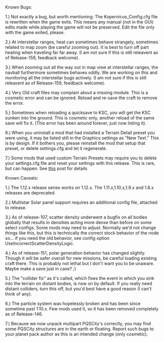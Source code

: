 Known Bugs:

1.) Not exactly a bug, but worth mentioning: The Kopernicus_Config.cfg file is rewritten when the game exits. This means any manual (not in the GUI) edits made while playing the game will not be preserved. Edit the file only with the game exited, please.

2.) At interstellar ranges, heat can sometimes behave strangely, sometimes related to map zoom (be careful zooming out). It is best to turn off part heating when traveling far far away. (I am not sure if this is still releavent as of Release-159, feedback welcome).

3.) When zooming out all the way out in map view at interstellar ranges, the navball furthermore sometimes behaves oddly. We are working on this and monitoring all the interstellar bugs actively. (I am not sure if this is still releavent as of Release-159, feedback welcome).

4.) Very Old craft files may complain about a missing module. This is a cosmetic error and can be ignored. Reload and re-save the craft to remove the error.

5.) Sometimes when reloading a quicksave to KSC, you will get the KSC sunken into the ground. This is cosmetic only, another reload of the same save will fix it. (This error has been around forever, just now listing it).

6.) When you uninstall a mod that had installed a Terrain Detail preset you were using, it may be listed still in the Graphics settings as "New Text." This is by design. If it bothers you, please reinstall the mod that setup that preset, or delete settings.cfg and let it regenerate.

7.) Some mods that used custom Terrain Presets may require you to delete your settings.cfg file and reset your settings with this release. This is rare, but can happen. See [this](https://forum.kerbalspaceprogram.com/index.php?/topic/200143-112x-kopernicus-stable-branch-last-updated-march-7th-2023/&do=findComment&comment=4258139) post for details

Known Caveats:

1.) The 1.12.x release series works on 1.12.x. The 1.11.x,1.10.x,1.9.x and 1.8.x releases are deprecated

2.) Multistar Solar panel support requires an additional config file, attached to release.

3.) As of release-107, scatter density underwent a bugfix on all bodies globally that results in densities acting more dense than before on some select configs. Some mods may need to adjust. Normally we'd not change things like this, but this is technically the correct stock behavior of the node so... if you need the old behavior, see config option UseIncorrectScatterDensityLogic.

4.) As of release-151, polar generation behavior has changed slightly. Though it will be safer overall for new missions, be careful loading existing craft there. This is probably not lethal but I don't want you to be unaware. Maybe make a save just in case? ;)

5.) The "collider fix" as it's called, which fixes the event in which you sink into the terrain on distant bodies, is now on by default. If you really need distant colliders, turn this off, but you'd best have a good reason (I can't think of any).

6.) The particle system was hopelessly broken and has been since sometime past 1.10.x. Few mods used it, so it has been removed completely as of Release-146.

7.) Because we now unpack multipart PQSCity's correctly, you may find some PQSCity structures are in the earth or floating. Report such bugs to your planet pack author as this is an intended change (only cosmetic).
